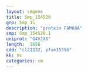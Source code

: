 ```yaml
---
layout: smgene
title: Smp_154520
grp: Smp_15
description: "protein FAM60A"
smp: Smp_154520.1
uniprot: "G4VJX6"
length:  1656
cdd: "cl21232, pfam15396"
kk: ns
categories: sm
---
```


